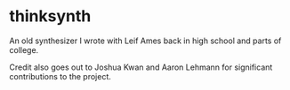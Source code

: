 thinksynth
==========

An old synthesizer I wrote with Leif Ames back in high school and parts of college.

Credit also goes out to Joshua Kwan and Aaron Lehmann for significant contributions to the project.

